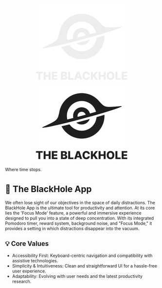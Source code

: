 <div align="center">

![banner](./assets/banner-light.png#gh-dark-mode-only)
![banner](./assets/banner-dark.png#gh-light-mode-only)

</div>

Where time stops.

# 🌌 The BlackHole App

We often lose sight of our objectives in the space of daily distractions. The BlackHole App is the ultimate tool for productivity and attention. At its core lies the 'Focus Mode' feature, a powerful and immersive experience designed to pull you into a state of deep concentration. With its integrated Pomodoro timer, reward system, background noise, and "Focus Mode," it provides a setting in which distractions disappear into the vacuum.

## 💡 Core Values

* Accessibility First: Keyboard-centric navigation and compatibility with assistive technologies.
* Simplicity & Intuitiveness: Clean and straightforward UI for a hassle-free user experience.
* Adaptability: Evolving with user needs and the latest productivity research.
